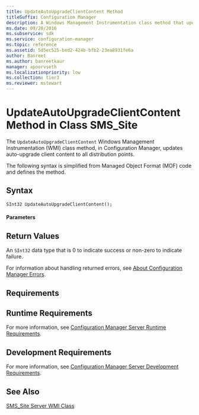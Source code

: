 ```yaml
---
title: UpdateAutoUpgradeClientContent Method
titleSuffix: Configuration Manager
description: A Windows Management Instrumentation class method that updates auto-upgrade client content to all distribution points.
ms.date: 09/20/2016
ms.subservice: sdk
ms.service: configuration-manager
ms.topic: reference
ms.assetid: 5d5ec525-bed2-424b-bfb2-23ea8931fe6a
author: Banreet
ms.author: banreetkaur
manager: apoorvseth
ms.localizationpriority: low
ms.collection: tier3
ms.reviewer: mstewart
---
```

# UpdateAutoUpgradeClientContent Method in Class SMS_Site
The `UpdateAutoUpgradeClientContent` Windows Management Instrumentation (WMI) class method, in Configuration Manager, updates auto-upgrade client content to all distribution points.

 The following syntax is simplified from Managed Object Format (MOF) code and defines the method.

## Syntax

```
SInt32 UpdateAutoUpgradeClientContent();
```

#### Parameters

## Return Values
 An `SInt32` data type that is 0 to indicate success or non-zero to indicate failure.

 For information about handling returned errors, see [About Configuration Manager Errors](../../../../../develop/core/understand/about-configuration-manager-errors.md).

## Requirements

## Runtime Requirements
 For more information, see [Configuration Manager Server Runtime Requirements](../../../../../develop/core/reqs/server-runtime-requirements.md).

## Development Requirements
 For more information, see [Configuration Manager Server Development Requirements](../../../../../develop/core/reqs/server-development-requirements.md).

## See Also
 [SMS_Site Server WMI Class](../../../../../develop/reference/core/servers/configure/sms_site-server-wmi-class.md)
